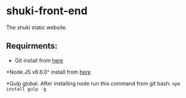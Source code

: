 # shuki-front-end
The shuki static website.


## Requirments: 
* Git install from [here](https://git-scm.com/download/win)

*Node.JS v6.6.0^ install from [here]()

*Gulp global. After installing node run this command from git bash: `npm install gulp -g`